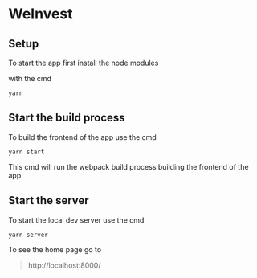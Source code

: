 # WeInvest

## Setup

To start the app first install the node modules 

with the cmd

`yarn`

## Start the build process

To build the frontend of the app use the cmd

`yarn start`

This cmd will run the webpack build process building the frontend of the app

## Start the server

To start the local dev server use the cmd

`yarn server`

To see the home page go to 

>http://localhost:8000/
